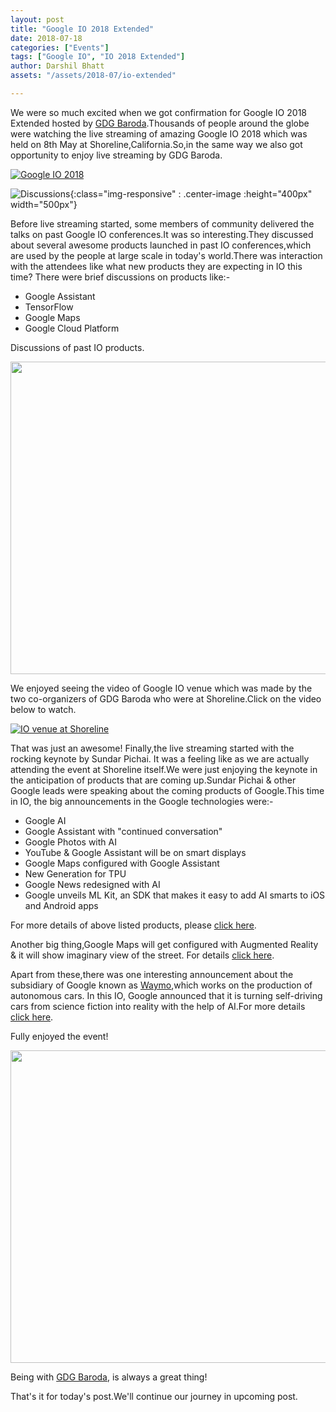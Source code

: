 ```yaml
---
layout: post
title: "Google IO 2018 Extended"
date: 2018-07-18
categories: ["Events"]
tags: ["Google IO", "IO 2018 Extended"]
author: Darshil Bhatt
assets: "/assets/2018-07/io-extended"

---
```

We were so much excited when we got confirmation for Google IO 2018 Extended hosted by [GDG Baroda](https://gdgbaroda.com/).Thousands of people around the globe were watching the live streaming of amazing Google IO 2018 which was held on 8th May at Shoreline,California.So,in the same way we also got opportunity to enjoy live streaming by GDG Baroda.

[![Google IO 2018](https://i.ytimg.com/an_webp/ogfYd705cRs/mqdefault_6s.webp?du=3000&sqp=CPLc0NoF&rs=AOn4CLCHeW_hdWpyRbohVjDPUDO6KZcq7Q)](https://www.youtube.com/watch?v=ogfYd705cRs)

![Discussions]({{page.assets}}/a.jpg){:class="img-responsive" : .center-image :height="400px" width="500px"}

Before live streaming started, some members of community delivered the talks on past Google IO conferences.It was so interesting.They discussed about several awesome products launched in past IO conferences,which are used by the people at large scale in today's world.There was interaction with the attendees like what new products they are expecting in IO this time? There were brief discussions on products like:-

* Google Assistant
* TensorFlow
* Google Maps
* Google Cloud Platform

Discussions of past IO products.

<img src="https://pbs.twimg.com/media/DdYgIbqVAAA9MfQ.jpg" width="600" height="500">



We enjoyed seeing the video of Google IO venue which was made by the two co-organizers of GDG Baroda who were at Shoreline.Click on the video below to watch.

[![IO venue at Shoreline](https://i.ytimg.com/an_webp/Gty7tpsonyM/mqdefault_6s.webp?du=3000&sqp=CJGC0NoF&rs=AOn4CLA82M3zNOit-FSTLZQikmjPd3HqMQ)](https://www.youtube.com/watch?v=Gty7tpsonyM)


That was just an awesome! Finally,the live streaming started with the rocking keynote by Sundar Pichai. It was a feeling like as we are actually attending the event at Shoreline itself.We were just enjoying the keynote in the anticipation of products that are coming up.Sundar Pichai & other Google leads were speaking about the coming products of Google.This time in IO, the big announcements in the Google technologies were:-

* Google AI
* Google Assistant with "continued conversation"
* Google Photos with AI
* YouTube & Google Assistant will be on smart displays
* Google Maps configured with Google Assistant
* New Generation for TPU
* Google News redesigned with AI
* Google unveils ML Kit, an SDK that makes it easy to add AI smarts to iOS and Android apps

For more details of above listed products, please [click here](https://techcrunch.com/2018/05/08/8-big-announcements-from-google-i-o-2018/).

Another big thing,Google Maps will get configured with Augmented Reality & it will show imaginary view of the street. For details [click here](https://www.youtube.com/watch?v=xS_NgTAB4jQ).

Apart from these,there was one interesting announcement about the subsidiary of Google known as [Waymo](https://en.wikipedia.org/wiki/Waymo),which works on the production of autonomous cars. In this IO, Google announced that it is turning self-driving cars from science fiction into reality with the help of AI.For more details [click here](https://www.youtube.com/watch?v=UrJ4-AUL4U0).

Fully enjoyed the event!

<img src="https://pbs.twimg.com/media/DdYgGFzV4AELfgf.jpg" width="600" height="500">

Being with [GDG Baroda](https://gdgbaroda.com/), is always a great thing!

That's it for today's post.We'll continue our journey in upcoming post.
